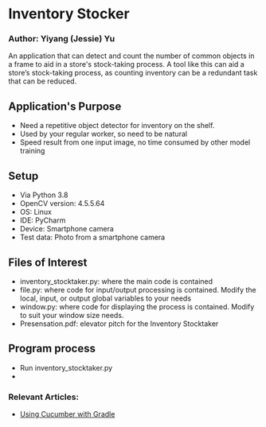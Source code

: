 # Inventory Stocker
### Author: Yiyang (Jessie) Yu
An application that can detect and count the
number of common objects in a frame to aid in a store's stock-taking process. A tool like this can aid a store’s stock-taking process, as counting inventory can be a
redundant task that can be reduced.

## Application's Purpose
- Need a repetitive object detector for inventory on the shelf.
- Used by your regular worker, so need to be natural
- Speed result from one input image, no time consumed by other model training

## Setup
- Via Python 3.8
- OpenCV version: 4.5.5.64
- OS: Linux
- IDE: PyCharm
- Device: Smartphone camera
- Test data: Photo from a smartphone camera

## Files of Interest
- inventory_stocktaker.py: where the main code is contained
- file.py: where code for input/output processing is contained. Modify the local, input, or output global variables to your needs
- window.py: where code for displaying the process is contained. Modify to suit your window size needs.
- Presensation.pdf: elevator pitch for the Inventory Stocktaker

## Program process
- Run inventory_stocktaker.py
-

### Relevant Articles:

- [Using Cucumber with Gradle](https://www.baeldung.com/java-cucumber-gradle)
